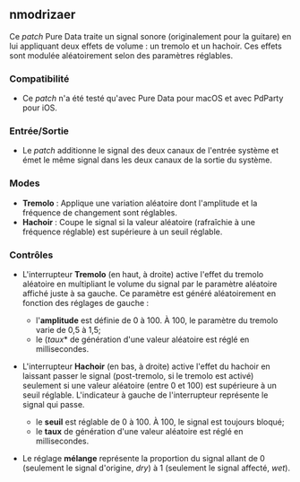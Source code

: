 ## nmodrizaer

Ce _patch_ Pure Data traite un signal sonore (originalement pour la guitare) en lui appliquant deux effets de volume : un tremolo et un hachoir. Ces effets sont modulée aléatoirement selon des paramètres réglables.

### Compatibilité

- Ce _patch_ n'a été testé qu'avec Pure Data pour macOS et avec PdParty pour iOS.

### Entrée/Sortie

- Le _patch_ additionne le signal des deux canaux de l'entrée système et émet le même signal dans les deux canaux de la sortie du système.

### Modes

- **Tremolo** : Applique une variation aléatoire dont l'amplitude et la fréquence de changement sont réglables.
- **Hachoir** : Coupe le signal si la valeur aléatoire (rafraîchie à une fréquence réglable) est supérieure à un seuil réglable.

### Contrôles

- L'interrupteur **Tremolo** (en haut, à droite) active l'effet du tremolo aléatoire en multipliant le volume du signal par le paramètre aléatoire affiché juste à sa gauche. Ce paramètre est généré aléatoirement en fonction des réglages de gauche :
    - l'**amplitude** est définie de 0 à 100. À 100, le paramètre du tremolo varie de 0,5 à 1,5;
    - le (*taux** de génération d'une valeur aléatoire est réglé en millisecondes.

- L'interrupteur **Hachoir** (en bas, à droite) active l'effet du hachoir en laissant passer le signal (post-tremolo, si le tremolo est activé) seulement si une valeur aléatoire (entre 0 et 100) est supérieure à un seuil réglable. L'indicateur à gauche de l'interrupteur représente le signal qui passe.
    - le **seuil** est réglable de 0 à 100. À 100, le signal est toujours bloqué;
    - le **taux** de génération d'une valeur aléatoire est réglé en millisecondes.

- Le réglage **mélange** représente la proportion du signal allant de 0 (seulement le signal d'origine, _dry_) à 1 (seulement le signal affecté, _wet_).
